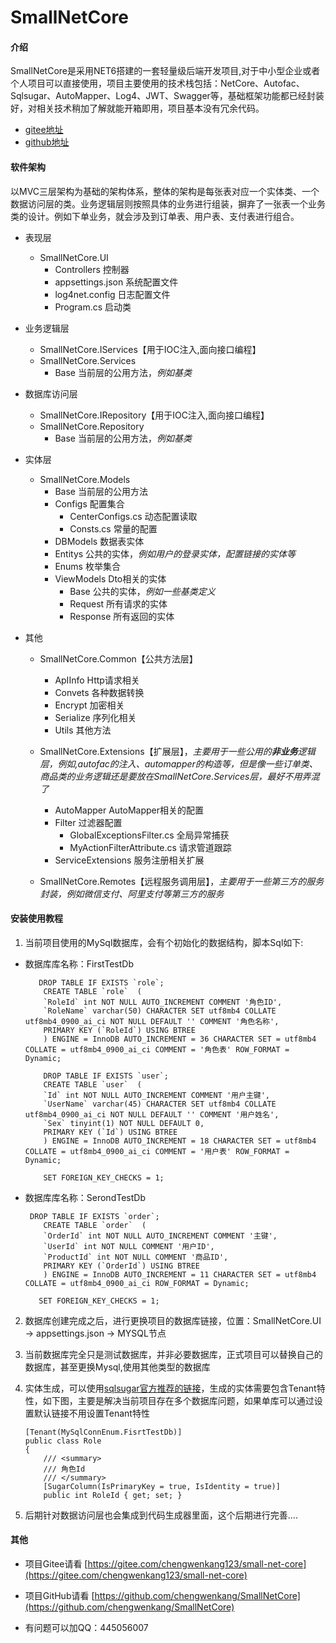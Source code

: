 # SmallNetCore

#### 介绍
SmallNetCore是采用NET6搭建的一套轻量级后端开发项目,对于中小型企业或者个人项目可以直接使用，项目主要使用的技术栈包括：NetCore、Autofac、Sqlsugar、AutoMapper、Log4、JWT、Swagger等，基础框架功能都已经封装好，对相关技术稍加了解就能开箱即用，项目基本没有冗余代码。

+ [gitee地址](https://gitee.com/chengwenkang123/small-net-core)
+ [github地址](https://github.com/chengwenkang/SmallNetCore)

#### 软件架构
以MVC三层架构为基础的架构体系，整体的架构是每张表对应一个实体类、一个数据访问层的类。业务逻辑层则按照具体的业务进行组装，摒弃了一张表一个业务类的设计。例如下单业务，就会涉及到订单表、用户表、支付表进行组合。

+ 表现层 
  + SmallNetCore.UI
    + Controllers 控制器
    + appsettings.json 系统配置文件
    + log4net.config 日志配置文件
    + Program.cs 启动类

+ 业务逻辑层
  + SmallNetCore.IServices【用于IOC注入,面向接口编程】
  + SmallNetCore.Services
    + Base 当前层的公用方法，*例如基类*
+ 数据库访问层
  + SmallNetCore.IRepository【用于IOC注入,面向接口编程】
  + SmallNetCore.Repository
    + Base 当前层的公用方法，*例如基类*
+ 实体层
  + SmallNetCore.Models
    + Base 当前层的公用方法
    + Configs 配置集合
      + CenterConfigs.cs 动态配置读取
      + Consts.cs 常量的配置
    + DBModels 数据表实体
    + Entitys 公共的实体，*例如用户的登录实体，配置链接的实体等*
    + Enums 枚举集合
    + ViewModels Dto相关的实体
      + Base 公共的实体，*例如一些基类定义*
      + Request 所有请求的实体
      + Response 所有返回的实体

+ 其他
  + SmallNetCore.Common【公共方法层】
    + ApIInfo Http请求相关
    + Convets 各种数据转换
    + Encrypt 加密相关
    + Serialize 序列化相关
    + Utils 其他方法
    
  + SmallNetCore.Extensions【扩展层】，*主要用于一些公用的**非业务**逻辑层，例如,autofac的注入、automapper的构造等，但是像一些订单类、商品类的业务逻辑还是要放在SmallNetCore.Services层，最好不用弄混了*
    + AutoMapper AutoMapper相关的配置
    + Filter 过滤器配置
      + GlobalExceptionsFilter.cs 全局异常捕获
      + MyActionFilterAttribute.cs 请求管道跟踪
    + ServiceExtensions 服务注册相关扩展
  + SmallNetCore.Remotes【远程服务调用层】，*主要用于一些第三方的服务封装，例如微信支付、阿里支付等第三方的服务*

#### 安装使用教程

1.  当前项目使用的MySql数据库，会有个初始化的数据结构，脚本Sql如下:

+ 数据库库名称：FirstTestDb

    ```
       DROP TABLE IF EXISTS `role`;
        CREATE TABLE `role`  (
        `RoleId` int NOT NULL AUTO_INCREMENT COMMENT '角色ID',
        `RoleName` varchar(50) CHARACTER SET utf8mb4 COLLATE utf8mb4_0900_ai_ci NOT NULL DEFAULT '' COMMENT '角色名称',
        PRIMARY KEY (`RoleId`) USING BTREE
        ) ENGINE = InnoDB AUTO_INCREMENT = 36 CHARACTER SET = utf8mb4 COLLATE = utf8mb4_0900_ai_ci COMMENT = '角色表' ROW_FORMAT = Dynamic;

        DROP TABLE IF EXISTS `user`;
        CREATE TABLE `user`  (
        `Id` int NOT NULL AUTO_INCREMENT COMMENT '用户主键',
        `UserName` varchar(45) CHARACTER SET utf8mb4 COLLATE utf8mb4_0900_ai_ci NOT NULL DEFAULT '' COMMENT '用户姓名',
        `Sex` tinyint(1) NOT NULL DEFAULT 0,
        PRIMARY KEY (`Id`) USING BTREE
        ) ENGINE = InnoDB AUTO_INCREMENT = 18 CHARACTER SET = utf8mb4 COLLATE = utf8mb4_0900_ai_ci COMMENT = '用户表' ROW_FORMAT = Dynamic;

        SET FOREIGN_KEY_CHECKS = 1;
    ```
+ 数据库库名称：SerondTestDb

    ```
     DROP TABLE IF EXISTS `order`;
        CREATE TABLE `order`  (
        `OrderId` int NOT NULL AUTO_INCREMENT COMMENT '主键',
        `UserId` int NOT NULL COMMENT '用户ID',
        `ProductId` int NOT NULL COMMENT '商品ID',
        PRIMARY KEY (`OrderId`) USING BTREE
        ) ENGINE = InnoDB AUTO_INCREMENT = 11 CHARACTER SET = utf8mb4 COLLATE = utf8mb4_0900_ai_ci ROW_FORMAT = Dynamic;

       SET FOREIGN_KEY_CHECKS = 1;
    ```
2.  数据库创建完成之后，进行更换项目的数据库链接，位置：SmallNetCore.UI -> appsettings.json -> MYSQL节点
3.  当前数据库完全只是测试数据库，并非必要数据库，正式项目可以替换自己的数据库，甚至更换Mysql,使用其他类型的数据库
4.  实体生成，可以使用[sqlsugar官方推荐的链接](https://www.donet5.com/Home/Doc?typeId=1207)，生成的实体需要包含Tenant特性，如下图，主要是解决当前项目存在多个数据库问题，如果单库可以通过设置默认链接不用设置Tenant特性

    ```
    [Tenant(MySqlConnEnum.FisrtTestDb)]
    public class Role
    {
        /// <summary>
        /// 角色Id
        /// </summary>
        [SugarColumn(IsPrimaryKey = true, IsIdentity = true)]
        public int RoleId { get; set; }
    ```
5.  后期针对数据访问层也会集成到代码生成器里面，这个后期进行完善....

#### 其他

+  项目Gitee请看 [https://gitee.com/chengwenkang123/small-net-core](https://gitee.com/chengwenkang123/small-net-core)

+  项目GitHub请看 [https://github.com/chengwenkang/SmallNetCore](https://github.com/chengwenkang/SmallNetCore)

+   有问题可以加QQ：445056007
